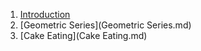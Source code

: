 1. [Introduction](Introduction.md) 
2. [Geometric Series](Geometric Series.md) 
3. [Cake Eating](Cake Eating.md) 